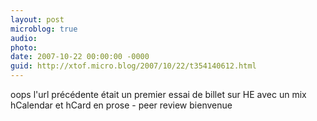 ```yaml
---
layout: post
microblog: true
audio: 
photo: 
date: 2007-10-22 00:00:00 -0000
guid: http://xtof.micro.blog/2007/10/22/t354140612.html
---
```

oops l'url précédente était un premier essai de billet sur HE avec un mix hCalendar et hCard en prose - peer review bienvenue
